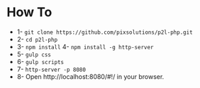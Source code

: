 # How To
* 1- `git clone https://github.com/pixsolutions/p2l-php.git`
* 2- `cd p2l-php`
* 3- `npm install`
4- `npm install -g http-server`
* 5- `gulp css`
* 6- `gulp scripts`
* 7- `http-server -p 8080`
* 8- Open http://localhost:8080/#!/ in your browser.
